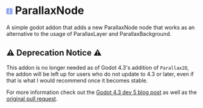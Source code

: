 # <img src="asset-lib/icon.png" alt="Parallax Node Icon" title="Parallax Node Icon" width=16 height=16> ParallaxNode

A simple godot addon that adds a new ParallaxNode node that works as an alternative to the usage of ParallaxLayer and ParallaxBackground.

## ⚠ Deprecation Notice ⚠

This addon is no longer needed as of Godot 4.3's addition of `Parallax2D`, the addon will be left up for users who do not update to 4.3 or later, even if that is what I would recommend once it becomes stable.

For more information check out the [Godot 4.3 dev 5 blog post](https://godotengine.org/article/dev-snapshot-godot-4-3-dev-5/) as well as the [original pull request](https://github.com/godotengine/godot/pull/87391).
